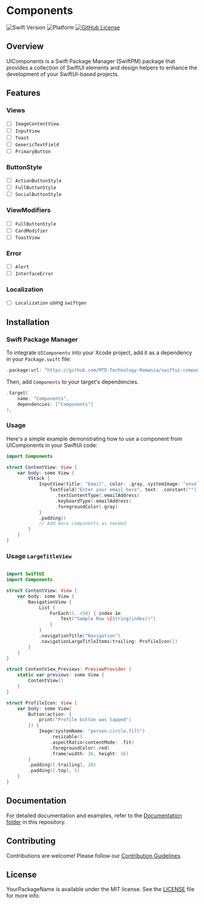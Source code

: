 # Components

![Swift Version](https://img.shields.io/badge/Swift-5.5-orange.svg)
![Platform](https://img.shields.io/badge/Platform-iOS%20%7C%20macOS%20%7C%20tvOS-lightgrey.svg)
[![GitHub License](https://img.shields.io/badge/License-MIT-blue.svg)](LICENSE)

## Overview

UIComponents is a Swift Package Manager (SwiftPM) package that provides a collection of SwiftUI elements and design helpers to enhance the development of your SwiftUI-based projects.

## Features

### Views
- [ ] `ImageContentView`
- [ ] `InputView`
- [ ] `Toast`
- [ ] `GenericTextField`
- [ ] `PrimaryButton`

### ButtonStyle
- [ ] `ActionButtonStyle`
- [ ] `FullButtonStyle`
- [ ] `SocialButtonStyle`

### ViewModifiers
- [ ] `FullButtonStyle`
- [ ] `CardModifier`
- [ ] `ToastView`

### Error 
- [ ] `Alert`
- [ ] `InterfaceError`

### Localization

- [ ] `Localization` using `swiftgen`

## Installation

### Swift Package Manager

To integrate `UIComponents` into your Xcode project, add it as a dependency in your `Package.swift` file:

```swift
.package(url: "https://github.com/MTD-Technology-Romania/swiftui-components)", from: "1.0.0")
```

Then, add `Components` to your target's dependencies.

```swift
.target(
    name: "Components",
    dependencies: ["Components"]
),
```

### Usage

Here's a simple example demonstrating how to use a component from UIComponents in your SwiftUI code:

```swift
import Components

struct ContentView: View {
    var body: some View {
        VStack {
            InputView(title: "Email", color: .gray, systemImage: "envelope", inputBackground: .white, inputOverlay: .gray) {
                TextField("Enter your email here", text: .constant(""))
                  .textContentType(.emailAddress)
                  .keyboardType(.emailAddress)
                  .foregroundColor(.gray)
            }
            .padding()
            // Add more components as needed
        }
    }
}
```

### Usage `LargeTitleView`

```swift

import SwiftUI
import Components

struct ContentView: View {
    var body: some View {
        NavigationView {
            List {
                ForEach(1..<50) { index in
                    Text("Sample Row \(String(index))")
                }
            }
            .navigationTitle("Navigation")
            .navigationLargeTitleItems(trailing: ProfileIcon())
        }
    }
}

struct ContentView_Previews: PreviewProvider {
    static var previews: some View {
        ContentView()
    }
}

struct ProfileIcon: View {
    var body: some View{
        Button(action: {
            print("Profile button was tapped")
        }) {
            Image(systemName: "person.circle.fill")
                .resizable()
                .aspectRatio(contentMode: .fit)
                .foregroundColor(.red)
                .frame(width: 36, height: 36)
        }
        .padding([.trailing], 20)
        .padding([.top], 5)
    }
}

```

## Documentation

For detailed documentation and examples, refer to the [Documentation folder](Documentation/) in this repository.

## Contributing

Contributions are welcome! Please follow our [Contribution Guidelines](CONTRIBUTING.md).

## License

YourPackageName is available under the MIT license. See the [LICENSE](LICENSE) file for more info.

